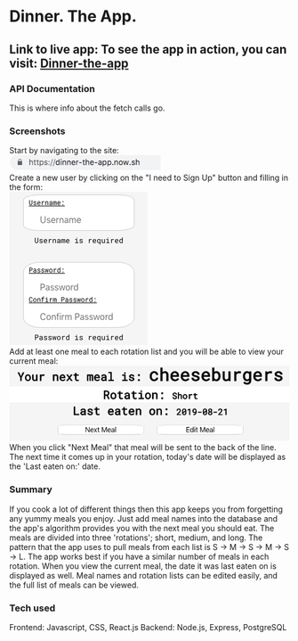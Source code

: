 # Dinner. The App.

## Link to live app: To see the app in action, you can visit: [Dinner-the-app](https://dinner-the-app.now.sh)

### API Documentation

This is where info about the fetch calls go.

### Screenshots

Start by navigating to the site:  
<img src="images/address.png">  
Create a new user by clicking on the "I need to Sign Up" button and filling in the form:  
<img src="images/login.png">  
Add at least one meal to each rotation list and you will be able to view your current meal:  
<img src="images/meal.png">  
When you click "Next Meal" that meal will be sent to the back of the line. The next time it comes up in your rotation, today's date will be displayed as the 'Last eaten on:' date.

### Summary

If you cook a lot of different things then this app keeps you from forgetting any yummy meals you enjoy. Just add meal names into the database and the app's algorithm provides you with the next meal you should eat. The meals are divided into three 'rotations'; short, medium, and long. The pattern that the app uses to pull meals from each list is S -> M -> S -> M -> S -> L. The app works best if you have a similar number of meals in each rotation. When you view the current meal, the date it was last eaten on is displayed as well. Meal names and rotation lists can be edited easily, and the full list of meals can be viewed.

### Tech used

Frontend: Javascript, CSS, React.js
Backend: Node.js, Express, PostgreSQL
